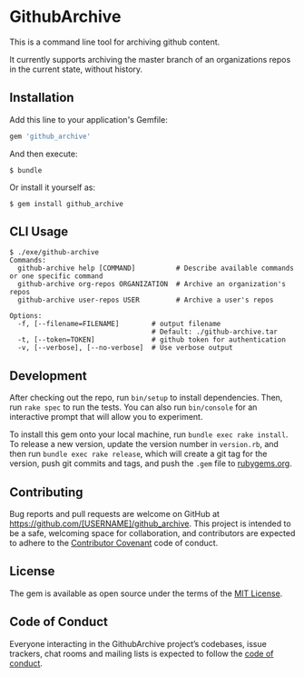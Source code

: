 # GithubArchive

This is a command line tool for archiving github content.

It currently supports archiving the master branch of an organizations repos
in the current state, without history.

## Installation

Add this line to your application's Gemfile:

```ruby
gem 'github_archive'
```

And then execute:

    $ bundle

Or install it yourself as:

    $ gem install github_archive

## CLI Usage

```
$ ./exe/github-archive
Commands:
  github-archive help [COMMAND]          # Describe available commands or one specific command
  github-archive org-repos ORGANIZATION  # Archive an organization's repos
  github-archive user-repos USER         # Archive a user's repos

Options:
  -f, [--filename=FILENAME]        # output filename
                                   # Default: ./github-archive.tar
  -t, [--token=TOKEN]              # github token for authentication
  -v, [--verbose], [--no-verbose]  # Use verbose output
```

## Development

After checking out the repo, run `bin/setup` to install dependencies. Then, run `rake spec` to run the tests. You can also run `bin/console` for an interactive prompt that will allow you to experiment.

To install this gem onto your local machine, run `bundle exec rake install`. To release a new version, update the version number in `version.rb`, and then run `bundle exec rake release`, which will create a git tag for the version, push git commits and tags, and push the `.gem` file to [rubygems.org](https://rubygems.org).

## Contributing

Bug reports and pull requests are welcome on GitHub at https://github.com/[USERNAME]/github_archive. This project is intended to be a safe, welcoming space for collaboration, and contributors are expected to adhere to the [Contributor Covenant](http://contributor-covenant.org) code of conduct.

## License

The gem is available as open source under the terms of the [MIT License](http://opensource.org/licenses/MIT).

## Code of Conduct

Everyone interacting in the GithubArchive project’s codebases, issue trackers, chat rooms and mailing lists is expected to follow the [code of conduct](https://github.com/[USERNAME]/github_archive/blob/master/CODE_OF_CONDUCT.md).
